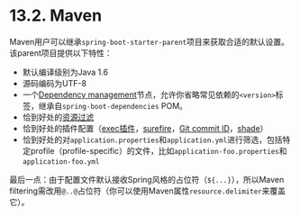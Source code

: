 # 13.2. Maven

Maven用户可以继承`spring-boot-starter-parent`项目来获取合适的默认设置。该parent项目提供以下特性：

* 默认编译级别为Java 1.6
* 源码编码为UTF-8
* 一个[Dependency management](https://github.com/cwiki-us-spring-guides/Spring-Boot-Reference-Guide/tree/0047aa8098a650dde0c93f4d2e91754c83468c4b/III.%20Using%20Spring%20Boot/13.1.%20Dependency%20management.md)节点，允许你省略常见依赖的`<version>`标签，继承自`spring-boot-dependencies` POM。
* 恰到好处的[资源过滤](https://maven.apache.org/plugins/maven-resources-plugin/examples/filter.html)
* 恰到好处的插件配置（[exec插件](http://mojo.codehaus.org/exec-maven-plugin/)，[surefire](http://maven.apache.org/surefire/maven-surefire-plugin/)，[Git commit ID](https://github.com/ktoso/maven-git-commit-id-plugin)，[shade](http://maven.apache.org/plugins/maven-shade-plugin/)）
* 恰到好处的对`application.properties`和`application.yml`进行筛选，包括特定profile（profile-specific）的文件，比如`application-foo.properties`和`application-foo.yml`

最后一点：由于配置文件默认接收Spring风格的占位符（`${...}`），所以Maven filtering需改用`@..@`占位符（你可以使用Maven属性`resource.delimiter`来覆盖它）。

